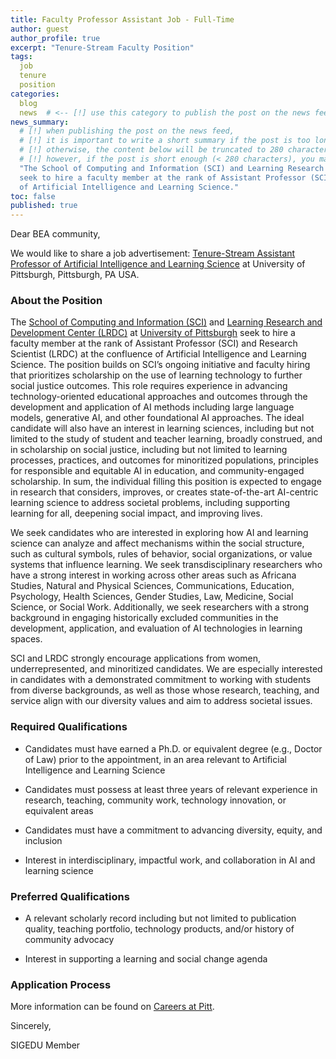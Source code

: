 ```yaml
---
title: Faculty Professor Assistant Job - Full-Time
author: guest
author_profile: true
excerpt: "Tenure-Stream Faculty Position"
tags:
  job
  tenure
  position
categories:
  blog
  news  # <-- [!] use this category to publish the post on the news feed  
news_summary: 
  # [!] when publishing the post on the news feed,
  # [!] it is important to write a short summary if the post is too long (~several paragraphs)
  # [!] otherwise, the content below will be truncated to 280 characters on the news feed
  # [!] however, if the post is short enough (< 280 characters), you may disregard this option
  "The School of Computing and Information (SCI) and Learning Research and Development Center (LRDC) at University of Pittsburgh 
  seek to hire a faculty member at the rank of Assistant Professor (SCI) and Research Scientist (LRDC) at the confluence 
  of Artificial Intelligence and Learning Science."
toc: false
published: true
---
```


Dear BEA community,

We would like to share a job advertisement: [Tenure-Stream Assistant Professor of Artificial Intelligence and Learning Science](https://cfopitt.taleo.net/careersection/pitt_faculty_external/jobdetail.ftl?job=23007623&tz=GMT-04%3A00&tzname=America%2FNew_York) at 
University of Pittsburgh, Pittsburgh, PA USA.

### About the Position
The [School of Computing and Information (SCI)](https://www.sci.pitt.edu/) and [Learning Research and Development Center (LRDC)](https://www.lrdc.pitt.edu/) at [University of Pittsburgh](https://www.pitt.edu/) seek to hire a faculty member at the rank of Assistant Professor (SCI) and Research Scientist (LRDC) at the confluence of Artificial Intelligence and Learning Science. The position builds on SCI’s ongoing initiative and faculty hiring that prioritizes scholarship on the use of learning technology to further social justice outcomes. This role requires experience in advancing technology-oriented educational approaches and outcomes through the development and application of AI methods including large language models, generative AI, and other foundational AI approaches. The ideal candidate will also have an interest in learning sciences, including but not limited to the study of student and teacher learning, broadly construed, and in scholarship on social justice, including but not limited to learning processes, practices, and outcomes for minoritized populations, principles for responsible and equitable AI in education, and community-engaged scholarship. In sum, the individual filling this position is expected to engage in research that considers, improves, or creates state-of-the-art AI-centric learning science to address societal problems, including supporting learning for all, deepening social impact, and improving lives. 

We seek candidates who are interested in exploring how AI and learning science can analyze and 
affect mechanisms within the social structure, such as cultural symbols, rules of behavior, 
social organizations, or value systems that influence learning. We seek transdisciplinary 
researchers who have a strong interest in working across other areas such as Africana Studies, Natural and Physical Sciences, Communications, Education, Psychology, Health Sciences, Gender Studies, Law, Medicine, Social Science, or Social Work. Additionally, we seek researchers with a strong background in engaging historically excluded communities in the development, application, and evaluation of AI technologies in learning spaces.

SCI and LRDC strongly encourage applications from women, underrepresented, and minoritized candidates. We are especially interested in candidates with a demonstrated commitment to working with students from diverse backgrounds, as well as those whose research, teaching, and service align with our diversity values and aim to address societal issues.

### Required Qualifications
* Candidates must have earned a Ph.D. or equivalent degree (e.g., Doctor of Law) prior to the appointment, in an area relevant to Artificial Intelligence and Learning Science 

* Candidates must possess at least three years of relevant experience in research, teaching, community work, technology innovation, or equivalent areas

* Candidates must have a commitment to advancing diversity, equity, and inclusion

* Interest in interdisciplinary, impactful work, and collaboration in AI and learning science

### Preferred Qualifications
* A relevant scholarly record including but not limited to publication quality, teaching portfolio, technology products, and/or history of community advocacy

* Interest in supporting a learning and social change agenda

### Application Process
More information can be found on [Careers at Pitt](https://cfopitt.taleo.net/careersection/pitt_faculty_external/jobdetail.ftl?job=23007623&tz=GMT-04%3A00&tzname=America%2FNew_York).


Sincerely,

SIGEDU Member

